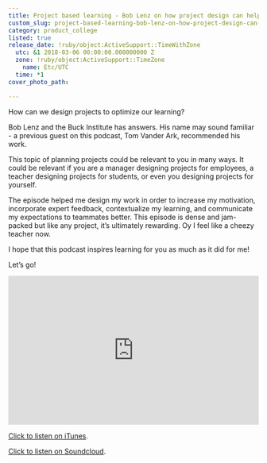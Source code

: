 ```yaml
---
title: Project based learning - Bob Lenz on how project design can help you grow
custom_slug: project-based-learning-bob-lenz-on-how-project-design-can-help-you-grow
category: product_college
listed: true
release_date: !ruby/object:ActiveSupport::TimeWithZone
  utc: &1 2018-03-06 00:00:00.000000000 Z
  zone: !ruby/object:ActiveSupport::TimeZone
    name: Etc/UTC
  time: *1
cover_photo_path: 

---
```

How can we design projects to optimize our learning?

Bob Lenz and the Buck Institute has answers. His name may sound familiar - a previous guest on this podcast, Tom Vander Ark, recommended his work.

This topic of planning projects could be relevant to you in many ways. It could be relevant if you are a manager designing projects for employees, a teacher designing projects for students, or even you designing projects for yourself.

The episode helped me design my work in order to increase my motivation, incorporate expert feedback, contextualize my learning, and communicate my expectations to teammates better. This episode is dense and jam-packed but like any project, it’s ultimately rewarding. Oy I feel like a cheezy teacher now.

I hope that this podcast inspires learning for you as much as it did for me!

Let’s go!

<iframe width="100%" height="300" scrolling="no" frameborder="no" allow="autoplay" src="https://w.soundcloud.com/player/?url=https%3A//api.soundcloud.com/tracks/403313100&color=%23ff5500&auto_play=false&hide_related=false&show_comments=true&show_user=true&show_reposts=false&show_teaser=true&visual=true"></iframe>

[Click to listen on iTunes](https://soundcloud.com/positivity-dan/project-based-learning-bob-lenz-on-how-project-design-can-help-you-grow).

[Click to listen on Soundcloud](https://soundcloud.com/positivity-dan).